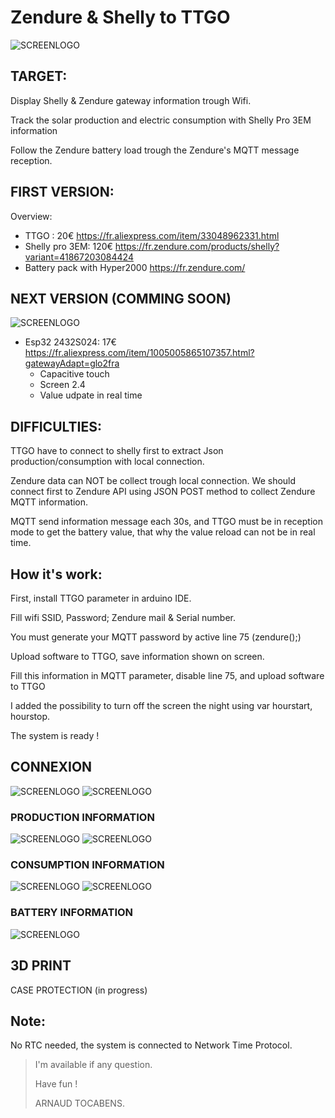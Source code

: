 # Zendure & Shelly to TTGO

![SCREENLOGO](https://github.com/Pidow/Zendure_Esp32_TTGO_Shelly/blob/master/img/Consommation.jpg?raw=true)

## TARGET:
Display Shelly & Zendure gateway information trough Wifi.

Track the solar production and electric consumption with Shelly Pro 3EM information

Follow the Zendure battery load trough the Zendure's MQTT message reception.

## FIRST VERSION:
Overview:
*   TTGO : 20€ https://fr.aliexpress.com/item/33048962331.html 
*   Shelly pro 3EM: 120€ https://fr.zendure.com/products/shelly?variant=41867203084424
*   Battery pack with Hyper2000 https://fr.zendure.com/

## NEXT VERSION (COMMING SOON)
![SCREENLOGO](https://github.com/Pidow/Zendure_Esp32_TTGO_Shelly/blob/master/img/Newversion.png?raw=true)
*   Esp32 2432S024: 17€ https://fr.aliexpress.com/item/1005005865107357.html?gatewayAdapt=glo2fra
    - Capacitive touch
    - Screen 2.4
    - Value udpate in real time

## DIFFICULTIES:
TTGO have to connect to shelly first to extract Json production/consumption with local connection.

Zendure data can NOT be collect trough local connection. We should connect first to Zendure API using JSON POST method to collect Zendure MQTT information.

MQTT send information message each 30s, and TTGO must be in reception mode to get the battery value, that why the value reload can not be in real time.

## How it's work:
First, install TTGO parameter in arduino IDE.

Fill wifi SSID, Password; Zendure mail & Serial number.

You must generate your MQTT password by active line 75 (zendure();)

Upload software to TTGO, save information shown on screen.

Fill this information in MQTT parameter, disable line 75, and upload software to TTGO

I added the possibility to turn off the screen the night using var hourstart, hourstop.

The system is ready !

## CONNEXION
![SCREENLOGO](https://github.com/Pidow/Zendure_Esp32_TTGO_Shelly/blob/master/img/wifi1.jpg?raw=true)
![SCREENLOGO](https://github.com/Pidow/Zendure_Esp32_TTGO_Shelly/blob/master/img/wifi2.jpg?raw=true)

### PRODUCTION INFORMATION
![SCREENLOGO](https://github.com/Pidow/Zendure_Esp32_TTGO_Shelly/blob/master/img/Production.jpg?raw=true)
![SCREENLOGO](https://github.com/Pidow/Zendure_Esp32_TTGO_Shelly/blob/master/img/shelly2.jpg?raw=true)
### CONSUMPTION INFORMATION
![SCREENLOGO](https://github.com/Pidow/Zendure_Esp32_TTGO_Shelly/blob/master/img/Consommation.jpg?raw=true)
![SCREENLOGO](https://github.com/Pidow/Zendure_Esp32_TTGO_Shelly/blob/master/img/shelly.jpg?raw=true)

### BATTERY INFORMATION
![SCREENLOGO](https://github.com/Pidow/Zendure_Esp32_TTGO_Shelly/blob/master/img/Zendure.jpg?raw=true)
## 3D PRINT
CASE PROTECTION (in progress)



## Note:
No RTC needed, the system is connected to Network Time Protocol.

> I'm available if any question.
> 
> Have fun !
> 
>    ARNAUD TOCABENS.

